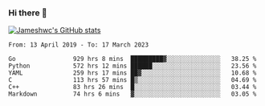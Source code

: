 ### Hi there 👋

[![Jameshwc's GitHub stats](https://github-readme-stats.vercel.app/api?username=jameshwc)](https://github.com/anuraghazra/github-readme-stats)

<!--START_SECTION:waka-->

```text
From: 13 April 2019 - To: 17 March 2023

Go                929 hrs 8 mins  █████████▓░░░░░░░░░░░░░░░   38.25 %
Python            572 hrs 12 mins ██████░░░░░░░░░░░░░░░░░░░   23.56 %
YAML              259 hrs 17 mins ██▓░░░░░░░░░░░░░░░░░░░░░░   10.68 %
C                 113 hrs 57 mins █▒░░░░░░░░░░░░░░░░░░░░░░░   04.69 %
C++               83 hrs 26 mins  █░░░░░░░░░░░░░░░░░░░░░░░░   03.44 %
Markdown          74 hrs 6 mins   ▓░░░░░░░░░░░░░░░░░░░░░░░░   03.05 %
```

<!--END_SECTION:waka-->